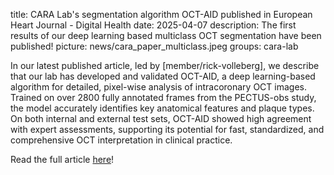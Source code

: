 title: CARA Lab's segmentation algorithm OCT-AID published in European Heart Journal - Digital Health
date: 2025-04-07
description: The first results of our deep learning based multiclass OCT segmentation have been published!
picture: news/cara_paper_multiclass.jpeg
groups: cara-lab

In our latest published article, led by [member/rick-volleberg], we describe that our lab has developed and validated OCT-AID, a deep learning-based algorithm for detailed, pixel-wise analysis of intracoronary OCT images. Trained on over 2800 fully annotated frames from the PECTUS-obs study, the model accurately identifies key anatomical features and plaque types. On both internal and external test sets, OCT-AID showed high agreement with expert assessments, supporting its potential for fast, standardized, and comprehensive OCT interpretation in clinical practice.

Read the full article [here](https://academic.oup.com/ehjdh/advance-article/doi/10.1093/ehjdh/ztaf021/8078941)!
